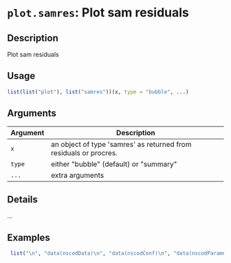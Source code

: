# `plot.samres`: Plot sam residuals

## Description


 Plot sam residuals


## Usage

```r
list(list("plot"), list("samres"))(x, type = "bubble", ...)
```


## Arguments

Argument      |Description
------------- |----------------
```x```     |     an object of type 'samres' as returned from residuals or procres.
```type```     |     either "bubble" (default) or "summary"
```...```     |     extra arguments

## Details


 ...


## Examples

```r 
 list("\n", "data(nscodData)\n", "data(nscodConf)\n", "data(nscodParameters)\n", "fit <- sam.fit(nscodData, nscodConf, nscodParameters)\n", "par(ask=FALSE)\n", "plot(residuals(fit))\n") 
 ``` 


